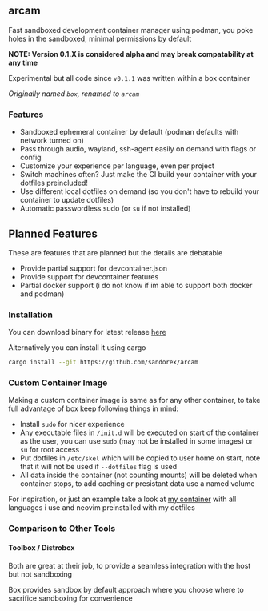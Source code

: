 ## arcam
Fast sandboxed development container manager using podman, you poke holes in the sandboxed, minimal permissions by default

**NOTE: Version 0.1.X is considered alpha and may break compatability at any time**

Experimental but all code since `v0.1.1` was written within a box container

*Originally named `box`, renamed to `arcam`*

### Features
- Sandboxed ephemeral container by default (podman defaults with network turned on)
- Pass through audio, wayland, ssh-agent easily on demand with flags or config
- Customize your experience per language, even per project
- Switch machines often? Just make the CI build your container with your dotfiles preincluded!
- Use different local dotfiles on demand (so you don't have to rebuild your container to update dotfiles)
- Automatic passwordless sudo (or `su` if not installed)

## Planned Features
These are features that are planned but the details are debatable

- Provide partial support for devcontainer.json
- Provide support for devcontainer features
- Partial docker support (i do not know if im able to support both docker and podman)

### Installation
You can download binary for latest release [here](https://github.com/sandorex/arcam/releases/latest/download/arcam)

Alternatively you can install it using cargo
```sh
cargo install --git https://github.com/sandorex/arcam
```

### Custom Container Image
Making a custom container image is same as for any other container, to take full advantage of box keep following things in mind:
- Install `sudo` for nicer experience
- Any executable files in `/init.d` will be executed on start of the container as the user, you can use `sudo` (may not be installed in some images) or `su` for root access
- Put dotfiles in `/etc/skel` which will be copied to user home on start, note that it will not be used if `--dotfiles` flag is used
- All data inside the container (not counting mounts) will be deleted when container stops, to add caching or presistant data use a named volume

For inspiration, or just an example take a look at [my container](https://github.com/sandorex/config/tree/master/boxes) with all languages i use and neovim preinstalled with my dotfiles

### Comparison to Other Tools
#### Toolbox / Distrobox
Both are great at their job, to provide a seamless integration with the host but not sandboxing

Box provides sandbox by default approach where you choose where to sacrifice sandboxing for convenience
